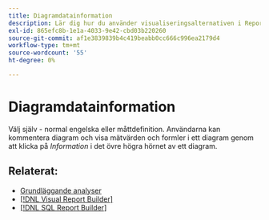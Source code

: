 ```yaml
---
title: Diagramdatainformation
description: Lär dig hur du använder visualiseringsalternativen i Report Builder.
exl-id: 865efc8b-1e1a-4033-9e42-cbd03b220260
source-git-commit: af1e3839839b4c419beabb0cc666c996ea2179d4
workflow-type: tm+mt
source-wordcount: '55'
ht-degree: 0%

---
```


# Diagramdatainformation

Välj själv - normal engelska eller måttdefinition. Användarna kan kommentera diagram och visa mätvärden och formler i ett diagram genom att klicka på _Information_ i det övre högra hörnet av ett diagram.

## Relaterat:

* [Grundläggande analyser](../../data-analyst/analysis/basic-analytics.md)
* [[!DNL Visual Report Builder]](../../data-user/reports/ess-rpt-build-visual.md)
* [[!DNL SQL Report Builder]](../../data-analyst/dev-reports/sql-rpt-bldr.md)
